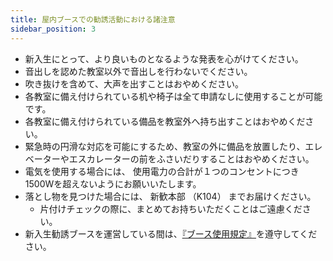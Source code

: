 ```yaml
---
title: 屋内ブースでの勧誘活動における諸注意
sidebar_position: 3
---
```


- 新入生にとって、より良いものとなるような発表を心がけてください。
- 音出しを認めた教室以外で音出しを行わないでください。
- 吹き抜けを含めて、大声を出すことはおやめください。
- 各教室に備え付けられている机や椅子は全て申請なしに使用することが可能です。
- 各教室に備え付けられている備品を教室外へ持ち出すことはおやめください。
- 緊急時の円滑な対応を可能にするため、教室の外に備品を放置したり、エレベーターやエスカレーターの前をふさいだりすることはおやめください。
- 電気を使用する場合には、 使用電力の合計が１つのコンセントにつき1500Wを超えないようにお願いいたします。
- 落とし物を見つけた場合には、 新歓本部 （K104） までお届けください。
     - 片付けチェックの際に、まとめてお持ちいただくことはご遠慮ください。
- 新入生勧誘ブースを運営している間は、[『ブース使用規定』](./booth_rules.md)を遵守してください。
